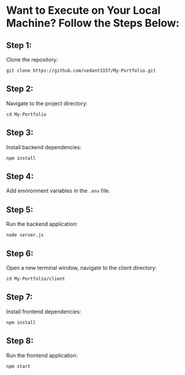 <h1><strong>Want to Execute on Your Local Machine? Follow the Steps Below:</strong></h1>

<h2><strong>Step 1:</strong></h2>
<p>Clone the repository:</p>
<pre><code>git clone https://github.com/vedant3337/My-Portfolio.git</code></pre>

<h2><strong>Step 2:</strong></h2>
<p>Navigate to the project directory:</p>
<pre><code>cd My-Portfolio</code></pre>

<h2><strong>Step 3:</strong></h2>
<p>Install backend dependencies:</p>
<pre><code>npm install</code></pre>

<h2><strong>Step 4:</strong></h2>
<p>Add environment variables in the <code>.env</code> file.</p>

<h2><strong>Step 5:</strong></h2>
<p>Run the backend application:</p>
<pre><code>node server.js</code></pre>

<h2><strong>Step 6:</strong></h2>
<p>Open a new terminal window, navigate to the client directory:</p>
<pre><code>cd My-Portfolio/client</code></pre>

<h2><strong>Step 7:</strong></h2>
<p>Install frontend dependencies:</p>
<pre><code>npm install</code></pre>

<h2><strong>Step 8:</strong></h2>
<p>Run the frontend application:</p>
<pre><code>npm start</code></pre>
